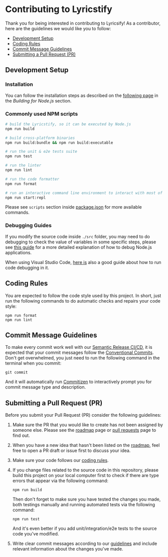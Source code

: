 # Contributing to Lyricstify

Thank you for being interested in contributing to Lyricsify! As a contributor, here are the guidelines we would like you to follow:

- [Development Setup](#development-setup)
- [Coding Rules](#coding-rules)
- [Commit Message Guidelines](#commit-message-guidelines)
- [Submitting a Pull Request (PR)](#submitting-a-pull-request-pr)

## Development Setup

### Installation

You can follow the installation steps as described on the [following page](https://github.com/lyricstify/lyricstify/blob/main/README.md#build-it-yourself) in the _Building for Node.js_ section.

### Commonly used NPM scripts

```bash
# build the Lyricstify, so it can be executed by Node.js
npm run build

# build cross-platform binaries
npm run build:bundle && npm run build:executable

# run the unit & e2e tests suite
npm run test

# run the linter
npm run lint

# run the code formatter
npm run format

# run an interactive command line environment to interact with most of the available Lyricstify services
npm run start:repl
```

Please see `scripts` section inside [package.json](https://github.com/lyricstify/lyricstify/blob/main/package.json) for more available commands.

### Debugging Guides

If you modify the source code inside `./src` folder, you may need to do debugging to check the value of variables in some specific steps, please see [this guide](https://nodejs.org/en/docs/guides/debugging-getting-started) for a more detailed explanation of how to debug Node.js applications.

When using Visual Studio Code, [here is](https://code.visualstudio.com/docs/nodejs/nodejs-debugging) also a good guide about how to run code debugging in it.

## Coding Rules

You are expected to follow the code style used by this project. In short, just run the following commands to do automatic checks and repairs your code style:

```
npm run format
npm run lint
```

## Commit Message Guidelines

To make every commit work well with our [Semantic Release CI/CD](https://github.com/semantic-release/semantic-release), it is expected that your commit messages follow the [Conventional Commits](https://www.conventionalcommits.org/en/v1.0.0/). Don't get overwhelmed, you just need to run the following command in the terminal when you commit:

```
git commit
```

And it will automatically run [Commitizen](https://github.com/commitizen/cz-cli) to interactively prompt you for commit message type and description.

## Submitting a Pull Request (PR)

Before you submit your Pull Request (PR) consider the following guidelines:

1. Make sure the PR that you would like to create has not been assigned by someone else. Please see the [roadmap](https://github.com/lyricstify/lyricstify/projects) page or [pull requests](https://github.com/lyricstify/lyricstify/pulls) page to find out.

2. When you have a new idea that hasn't been listed on the [roadmap](https://github.com/lyricstify/lyricstify/projects), feel free to open a PR draft or issue first to discuss your idea.

3. Make sure your code follows our [coding rules](#coding-rules).

4. If you change files related to the source code in this repository, please build this project on your local computer first to check if there are type errors that appear via the following command:

   ```
   npm run build
   ```

   Then don't forget to make sure you have tested the changes you made, both testings manually and running automated tests via the following command:

   ```
   npm run test
   ```

   And it's even better if you add unit/integration/e2e tests to the source code you've modified.

5. Write clear commit messages according to our [guidelines](#commit-message-guidelines) and include relevant information about the changes you've made.

